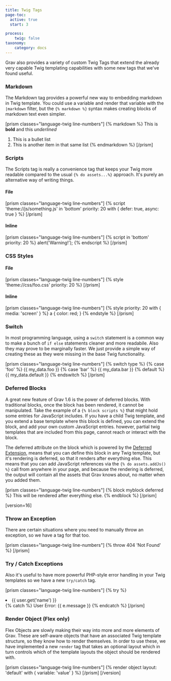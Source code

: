 ```yaml
---
title: Twig Tags
page-toc:
  active: true
  start: 3

process:
    twig: false
taxonomy:
    category: docs
---
```


Grav also provides a variety of custom Twig Tags that extend the already very capable Twig templating capabilities with some new tags that we've found useful.

### Markdown

The Markdown tag provides a powerful new way to embedding markdown in Twig template.  You could use a variable and render that variable with the `|markdown` filter, but the `{% markdown %}` syntax makes creating blocks of markdown text even simpler.

[prism classes="language-twig line-numbers"]
{% markdown %}
This is **bold** and this _underlined_

1. This is a bullet list
2. This is another item in that same list
{% endmarkdown %}
[/prism]

### Scripts

The Scripts tag is really a convenience tag that keeps your Twig more readable compared to the usual `{% do assets...%}` approach.  It's purely an alternative way of writing things.

#### File

[prism classes="language-twig line-numbers"]
{% script 'theme://js/something.js' in 'bottom' priority: 20 with { defer: true, async: true } %}
[/prism]

#### Inline

[prism classes="language-twig line-numbers"]
{% script in 'bottom' priority: 20 %}
    alert('Warning!');
{% endscript %}
[/prism]

### CSS Styles

#### File

[prism classes="language-twig line-numbers"]
{% style 'theme://css/foo.css' priority: 20 %}
[/prism]

#### Inline

[prism classes="language-twig line-numbers"]
{% style priority: 20 with { media: 'screen' } %}
    a { color: red; }
{% endstyle %}
[/prism]

### Switch

In most programming language, using a `switch` statement is a common way to make a bunch of `if else` statements cleaner and more readabile.  Also they may prove to be marginally faster.  We just provide a simple way of creating these as they were missing in the base Twig functionality.

[prism classes="language-twig line-numbers"]
{% switch type %}
  {% case 'foo' %}
     {{ my_data.foo }}
  {% case 'bar' %}
     {{ my_data.bar }}
  {% default %}
     {{ my_data.default }}
{% endswitch %}
[/prism]

### Deferred Blocks

A great new feature of Grav 1.6 is the power of deferred blocks.  With traditional blocks, once the block has been rendered, it cannot be manipulated.  Take the example of a `{% block scripts %}` that might hold some entries for JavaScript includes.  If you have a child Twig template, and you extend a base template where this block is defined, you can extend the block, and add your own custom JavaScript entries.  however, partial twig templates that are included from this page, cannot reach or interact with the block.

The deferred attribute on the block which is powered by the [Deferred Extension](https://github.com/rybakit/twig-deferred-extension), means that you can define this block in any Twig template, but it's rendering is deferred, so that it renders after everything else.  This means that you can add JavaScript references via the `{% do assets.addJs() %}` call from anywhere in your page, and because the rendering is deferred, the output will contain all the assets that Grav knows about, no matter when you added them.

[prism classes="language-twig line-numbers"]
{% block myblock deferred %}
    This will be rendered after everything else. 
{% endblock %}
[/prism]

[version=16]
### Throw an Exception

There are certain situations where you need to manually throw an exception, so we have a tag for that too.

[prism classes="language-twig line-numbers"]
{% throw 404 'Not Found' %}
[/prism]

### Try / Catch Exceptions

Also it's useful to have more powerful PHP-style error handling in your Twig templates so we have a new `try/catch` tag.

[prism classes="language-twig line-numbers"]
{% try %}
   <li>{{ user.get('name') }}</li>
{% catch %}
   User Error: {{ e.message }}
{% endcatch %}
[/prism]
 
### Render Object (Flex only)

Flex Objects are slowly making their way into more and more elements of Grav.  These are self-aware objects that have an associated Twig template structure, so they know how to render themselves.  In order to use these, we have implemented a new `render` tag that takes an optional layout which in turn controls which of the template layouts the object should be rendered with.
 
[prism classes="language-twig line-numbers"]
{% render object layout: 'default' with { variable: 'value' } %}
[/prism]
[/version]
